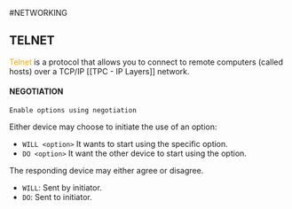 #NETWORKING 

## TELNET

<span style="color:orange;">Telnet</span> is a protocol that allows you to connect to remote computers (called hosts) over a TCP/IP [[TPC - IP Layers]] network. 

#### NEGOTIATION

`Enable options using negotiation`

Either device may choose to initiate the use of an option: 

* `WILL <option>` It wants to start using the specific option. 
* `DO <option>` It want the other device to start using the option. 

The responding device may either agree or disagree. 

* `WILL`: Sent by initiator. 
* `DO`: Sent to initiator. 








